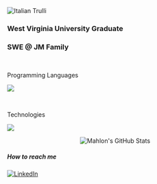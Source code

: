 
<img src="https://i.pinimg.com/originals/90/30/9e/90309efe56e7ce8504259be5e38be4d7.jpg" alt="Italian Trulli">


<h3>West Virginia University Graduate</h3>
<h3>SWE @ JM Family</h3> 

<br>

<p>
Programming Languages
<p>
  <a href="https://skillicons.dev">
    <img src="https://skillicons.dev/icons?i=cs,swift,r" />
  </a>
</p>
</p>

<br>

<p>
Technologies
  <p>
  <a href="https://skillicons.dev">
    <img src="https://skillicons.dev/icons?i=visualstudio,azure,git" />
  </a>
</p>
</p>

<div align="center">
    <img src="https://github-profile-summary-cards.vercel.app/api/cards/profile-details?username=mahlonreese&theme=github_dark" alt="Mahlon's GitHub Stats"/>
</div>

<h5>How to reach me</h5>
<div>
    <!-- Replace href with your links -->
    <a href="https://linkedin.com/in/mahlonreese">
        <img src="https://img.shields.io/badge/LinkedIn-0077B5?style=for-the-badge&logo=linkedin&logoColor=white" alt="LinkedIn"/>
    </a>
</div>


